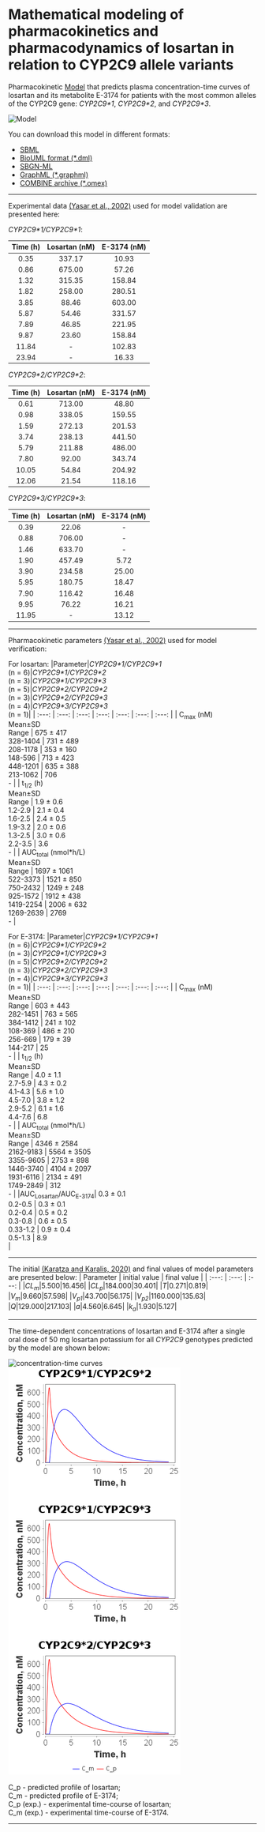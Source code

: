 # Mathematical modeling of pharmacokinetics and pharmacodynamics of losartan in relation to CYP2C9 allele variants
Pharmacokinetic [Model](https://uni.sirius-web.org:58443/bioumlweb/#de=data/Collaboration/Babaev_Dmitry_Sirius/Data/PK_2/final_model) that predicts plasma concentration-time curves of losartan and its metabolite E-3174 for patients with the most common alleles of the CYP2C9 gene: _CYP2C9\*1_, _CYP2C9\*2_, and _CYP2C9\*3_.

![Model](https://gitlab.sirius-web.org/DB_gentech2023_sirius/CYP2C9/-/raw/master/Pictures/схема_модели_BioUML_english.png)

You can download this model in different formats:
<ul>
<li><a id="raw-url" href="https://github.com/DBgentech2023sirius/CYP2C9/blob/master/Model_for_download/CYP2C9_model_SBML.xml">SBML</a></li>
<li><a id="raw-url" href="https://github.com/DBgentech2023sirius/CYP2C9/blob/master/Model_for_download/CYP2C9_model_BioUML.dml">BioUML format (*.dml)</a></li>
<li><a id="raw-url" href="https://github.com/DBgentech2023sirius/CYP2C9/blob/master/Model_for_download/CYP2C9_model_SBGN_ML.xml">SBGN-ML</a></li>
<li><a id="raw-url" href="https://github.com/DBgentech2023sirius/CYP2C9/blob/master/Model_for_download/CYP2C9_model_GraphML.graphml">GraphML (*.graphml)</a></li>
<li><a id="raw-url" href="https://github.com/DBgentech2023sirius/CYP2C9/blob/master/Model_for_download/CYP2C9_model_COMBINE_archive.omex">COMBINE archive (*.omex)</a></li>
</ul>

___
Experimental data [(Yasar et al., 2002)](https://ascpt.onlinelibrary.wiley.com/doi/10.1067/mcp.2002.121216) used for model validation are presented here:

_CYP2C9\*1/CYP2C9\*1_:

| Time (h) | Losartan (nM) | E-3174 (nM) |
| :---: | :---: | :---: |
|0.35|337.17|10.93|
|0.86|675.00|57.26|
|1.32|315.35|158.84|
|1.82|258.00|280.51|
|3.85|88.46|603.00|
|5.87|54.46|331.57|
|7.89|46.85|221.95|
|9.87|23.60|158.84|
|11.84|-|102.83|
|23.94|-|16.33|

_CYP2C9\*2/CYP2C9\*2_:

| Time (h) | Losartan (nM) | E-3174 (nM) |
| :---: | :---: | :---: |
|0.61|713.00|48.80|
|0.98|338.05|159.55|
|1.59|272.13|201.53|
|3.74|238.13|441.50|
|5.79|211.88|486.00|
|7.80|92.00|343.74|
|10.05|54.84|204.92|
|12.06|21.54|118.16|

_CYP2C9\*3/CYP2C9\*3_:

| Time (h) | Losartan (nM) | E-3174 (nM) |
| :---: | :---: | :---: |
|0.39|22.06|-|
|0.88|706.00|-|
|1.46|633.70|-|
|1.90|457.49|5.72|
|3.90|234.58|25.00|
|5.95|180.75|18.47|
|7.90|116.42|16.48|
|9.95|76.22|16.21|
|11.95|-|13.12|

___

Pharmacokinetic parameters [(Yasar et al., 2002)](https://ascpt.onlinelibrary.wiley.com/doi/10.1067/mcp.2002.121216) used for model verification:

For losartan:
|Parameter|_CYP2C9\*1/CYP2C9\*1_<br>(n = 6)|_CYP2C9\*1/CYP2C9\*2_<br>(n = 3)|_CYP2C9\*1/CYP2C9\*3_<br>(n = 5)|_CYP2C9\*2/CYP2C9\*2_<br>(n = 3)|_CYP2C9\*2/CYP2C9\*3_<br>(n = 4)|_CYP2C9\*3/CYP2C9\*3_<br>(n = 1)|
| :---: | :---: | :---: | :---: | :---: | :---: | :---: |
| C<sub>max</sub> (nM)<br>Mean±SD<br>Range | 675 ± 417<br>328-1404 | 731 ± 489<br>208-1178 | 353 ± 160<br>148-596 | 713 ± 423<br>448-1201 | 635 ± 388<br>213-1062 | 706<br>- |
| t<sub>1/2</sub> (h)<br>Mean±SD<br>Range | 1.9 ± 0.6<br>1.2-2.9 | 2.1 ± 0.4<br>1.6-2.5 | 2.4 ± 0.5<br>1.9-3.2 | 2.0 ± 0.6<br>1.3-2.5 | 3.0 ± 0.6<br>2.2-3.5 | 3.6<br>- |
| AUC<sub>total</sub> (nmol*h/L)<br>Mean±SD<br>Range | 1697 ± 1061<br>522-3373 | 1521 ± 850<br>750-2432 | 1249 ± 248<br>925-1572 | 1912 ± 438<br>1419-2254 | 2006 ± 632<br>1269-2639 | 2769<br>- |

For E-3174:
|Parameter|_CYP2C9\*1/CYP2C9\*1_<br>(n = 6)|_CYP2C9\*1/CYP2C9\*2_<br>(n = 3)|_CYP2C9\*1/CYP2C9\*3_<br>(n = 5)|_CYP2C9\*2/CYP2C9\*2_<br>(n = 3)|_CYP2C9\*2/CYP2C9\*3_<br>(n = 4)|_CYP2C9\*3/CYP2C9\*3_<br>(n = 1)|
| :---: | :---: | :---: | :---: | :---: | :---: | :---: |
| C<sub>max</sub> (nM)<br>Mean±SD<br>Range | 603 ± 443<br>282-1451 | 763 ± 565<br>384-1412 | 241 ± 102<br>108-369 | 486 ± 210<br>256-669 | 179 ± 39<br>144-217 | 25<br>- |
| t<sub>1/2</sub> (h)<br>Mean±SD<br>Range | 4.0 ± 1.1<br>2.7-5.9 | 4.3 ± 0.2<br>4.1-4.3 | 5.6 ± 1.0<br>4.5-7.0 | 3.8 ± 1.2<br>2.9-5.2 | 6.1 ± 1.6<br>4.4-7.6 | 6.8<br>- |
| AUC<sub>total</sub> (nmol*h/L)<br>Mean±SD<br>Range | 4346 ± 2584<br>2162-9183 | 5564 ± 3505<br>3355-9605 | 2753 ± 898<br>1446-3740 | 4104 ± 2097<br>1931-6116 | 2134 ± 491<br>1749-2849 | 312<br>- |
|AUC<sub>Losartan</sub>/AUC<sub>E-3174</sub>| 0.3 ± 0.1<br>0.2-0.5 | 0.3 ± 0.1<br>0.2-0.4 | 0.5 ± 0.2<br>0.3-0.8 | 0.6 ± 0.5<br>0.33-1.2 | 0.9 ± 0.4<br>0.5-1.3 | 8.9<br> |
___
The initial [(Karatza and Karalis, 2020)](https://onlinelibrary.wiley.com/doi/10.1111/bcpt.13321) and final values of model parameters are presented below:
| Parameter | initial value | final value |
| :---: | :---: | :---: |
|_CL<sub>m</sub>_|5.500|16.456|
|_CL<sub>p</sub>_|184.000|30.401|
|_T_|0.271|0.819|
|_V<sub>m</sub>_|9.660|57.598|
|_V<sub>p1</sub>_|43.700|56.175|
|_V<sub>p2</sub>_|1160.000|135.63|
|_Q_|129.000|217.103|
|_a_|4.560|6.645|
|_k<sub>a</sub>_|1.930|5.127|

___
The time-dependent concentrations of losartan and E-3174 after a single oral dose of 50 mg losartan potassium for all _CYP2C9_ genotypes predicted by the model are shown below:

![concentration-time curves](https://gitlab.sirius-web.org/DB_gentech2023_sirius/CYP2C9/-/raw/master/Pictures/гомозиготы_with_one_legend_eng.png)
![h](https://github.com/DBgentech2023sirius/CYP2C9/blob/master/Pictures/heterozygotes_with_one_legend_eng.png?raw=true)

C_p - predicted profile of losartan;<br>
C_m - predicted profile of E-3174;<br>
C_p (exp.) - experimental time-course of losartan;<br>
C_m (exp.) - experimental time-course of E-3174.
___

